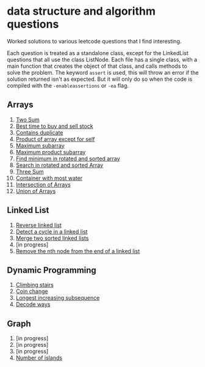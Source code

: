# data structure and algorithm questions
Worked solutions to various leetcode questions that I find interesting.

Each question is treated as a standalone class, except for the LinkedList questions that all use the class ListNode.
Each file has a single class, with a main function that creates the object of that class, and calls methods to solve the problem.
The keyword `assert` is used, this will throw an error if the solution returned isn't as expected. But it will only do so when the code is compiled with the `-enableassertions` or `-ea` flag.

## Arrays
1. [Two Sum](https://leetcode.com/problems/two-sum/)
2. [Best time to buy and sell stock](https://leetcode.com/problems/best-time-to-buy-and-sell-stock/)
3. [Contains duplicate](https://leetcode.com/problems/contains-duplicate/)
4. [Product of array except for self](https://leetcode.com/problems/product-of-array-except-self/)
5. [Maximum subarray](https://leetcode.com/problems/maximum-subarray/)
6. [Maximum product subarray](https://leetcode.com/problems/maximum-product-subarray/)
7. [Find minimum in rotated and sorted array](https://leetcode.com/problems/find-minimum-in-rotated-sorted-array/)
8. [Search in rotated and sorted Array](https://leetcode.com/problems/search-in-rotated-sorted-array/)
9. [Three Sum](https://leetcode.com/problems/3sum/)
10. [Container with most water](https://leetcode.com/problems/container-with-most-water/)
11. [Intersection of Arrays](https://leetcode.com/problems/intersection-of-two-arrays/)
12. [Union of Arrays](https://www.geeksforgeeks.org/find-union-and-intersection-of-two-unsorted-arrays/)

## Linked List
1. [Reverse linked list](https://leetcode.com/problems/reverse-linked-list/)
2. [Detect a cycle in a linked list](https://leetcode.com/problems/linked-list-cycle/)
3. [Merge two sorted linked lists](https://leetcode.com/problems/merge-two-sorted-lists/)
4. [in progress]
5. [Remove the nth node from the end of a linked list](https://leetcode.com/problems/remove-nth-node-from-end-of-list/)

## Dynamic Programming
1. [Climbing stairs](https://leetcode.com/problems/climbing-stairs/)
2. [Coin change](https://leetcode.com/problems/coin-change/)
3. [Longest increasing subsequence](https://leetcode.com/problems/longest-increasing-subsequence/)
4. [Decode ways](https://leetcode.com/problems/decode-ways/)

## Graph
1. [in progress]
2. [in progress]
3. [in progress]
4. [Number of islands](https://leetcode.com/problems/number-of-islands/)

